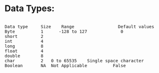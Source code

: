 # Data Types:
<pre>

Data type     Size    Range                 Default values
Byte          1      -128 to 127             0
short         2
int           4
long          8
float         4
double        8   
char          2   0 to 65535    Single space character
Boolean       NA  Not Applicable          False

</pre>
